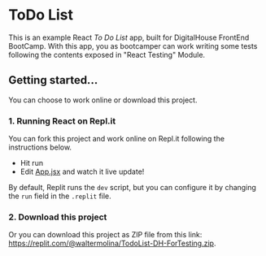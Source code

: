 # ToDo List

This is an example React *To Do List* app, built for DigitalHouse FrontEnd BootCamp.
With this app, you as bootcamper can work writing some tests following the contents exposed in "React Testing" Module.

## Getting started...
You can choose to work online or download this project.

###  1. Running React on Repl.it
You can fork this project and work online on Repl.it following the instructions below.

- Hit run
- Edit [App.jsx](#src/App.jsx) and watch it live update!

By default, Replit runs the `dev` script, but you can configure it by changing the `run` field in the `.replit` file.

### 2. Download this project
Or you can download this project as ZIP file from this link: https://replit.com/@waltermolina/TodoList-DH-ForTesting.zip.
